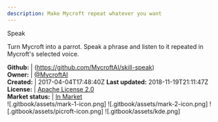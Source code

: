 ```yaml
---
description: Make Mycroft repeat whatever you want
---
```

Speak

Turn Mycroft into a parrot.  Speak a phrase and listen to it repeated in Mycroft's selected voice.

**Github:** | (https://github.com/MycroftAI/skill-speak)  
**Owner:** | [@MycroftAI](https://github.com/MycroftAI)  
**Created:** | 2017-04-04T17:48:40Z  **Last updated:** 2018-11-19T21:11:47Z  
**License:** | [Apache License 2.0](https://api.github.com/licenses/apache-2.0)  
**Market status:** | [In Market](https://market.mycroft.ai/skill/mycroft-speak)  
 ![.gitbook/assets/mark-1-icon.png]  ![.gitbook/assets/mark-2-icon.png]  ![.gitbook/assets/picroft-icon.png]  ![.gitbook/assets/kde.png]  
